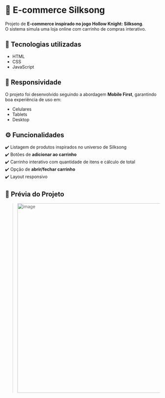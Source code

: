 # 🛒 E-commerce Silksong

Projeto de **E-commerce inspirado no jogo Hollow Knight: Silksong**.  
O sistema simula uma loja online com carrinho de compras interativo.  



## 🚀 Tecnologias utilizadas
- HTML  
- CSS  
- JavaScript



## 📱 Responsividade
O projeto foi desenvolvido seguindo a abordagem **Mobile First**, garantindo boa experiência de uso em:
- Celulares
- Tablets
- Desktop



## ⚙️ Funcionalidades
✔️ Listagem de produtos inspirados no universo de Silksong  
✔️ Botões de **adicionar ao carrinho**  
✔️ Carrinho interativo com quantidade de itens e cálculo de total  
✔️ Opção de **abrir/fechar carrinho**   
✔️ Layout responsivo  


## 📸 Prévia do Projeto
> <img width="1015" height="615" alt="image" src="https://github.com/user-attachments/assets/35ec6d6a-3e90-4fc0-844a-ad758e2b0ba0" />

